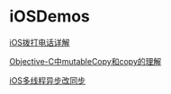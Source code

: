 # iOSDemos
[iOS拨打电话详解](https://www.jianshu.com/p/589609124c97)

[Objective-C中mutableCopy和copy的理解](https://www.jianshu.com/p/349dc0810584)

[iOS多线程异步改同步](https://www.jianshu.com/p/0b21e8a451c9)
